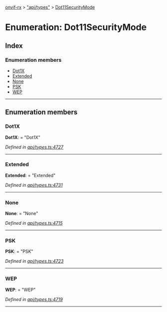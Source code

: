 [onvif-rx](../README.md) > ["api/types"](../modules/_api_types_.md) > [Dot11SecurityMode](../enums/_api_types_.dot11securitymode.md)

# Enumeration: Dot11SecurityMode

## Index

### Enumeration members

* [Dot1X](_api_types_.dot11securitymode.md#dot1x)
* [Extended](_api_types_.dot11securitymode.md#extended)
* [None](_api_types_.dot11securitymode.md#none)
* [PSK](_api_types_.dot11securitymode.md#psk)
* [WEP](_api_types_.dot11securitymode.md#wep)

---

## Enumeration members

<a id="dot1x"></a>

###  Dot1X

**Dot1X**:  = "Dot1X"

*Defined in [api/types.ts:4727](https://github.com/patrickmichalina/onvif-rx/blob/d62cee9/src/api/types.ts#L4727)*

___
<a id="extended"></a>

###  Extended

**Extended**:  = "Extended"

*Defined in [api/types.ts:4731](https://github.com/patrickmichalina/onvif-rx/blob/d62cee9/src/api/types.ts#L4731)*

___
<a id="none"></a>

###  None

**None**:  = "None"

*Defined in [api/types.ts:4715](https://github.com/patrickmichalina/onvif-rx/blob/d62cee9/src/api/types.ts#L4715)*

___
<a id="psk"></a>

###  PSK

**PSK**:  = "PSK"

*Defined in [api/types.ts:4723](https://github.com/patrickmichalina/onvif-rx/blob/d62cee9/src/api/types.ts#L4723)*

___
<a id="wep"></a>

###  WEP

**WEP**:  = "WEP"

*Defined in [api/types.ts:4719](https://github.com/patrickmichalina/onvif-rx/blob/d62cee9/src/api/types.ts#L4719)*

___

